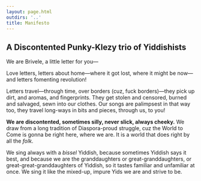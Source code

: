 ```yaml
---
layout: page.html
outdirs: '..'
title: Manifesto
---
```

## A Discontented Punky-Klezy trio of Yiddishists
 
We are Brivele, a little letter for you—
 
Love letters, letters about home—where it got lost, where it might be now—and letters fomenting revolution!
 
Letters travel—through time, over borders (cuz, fuck borders)—they pick up dirt, and aromas, and fingerprints. They get stolen and censored, burned and salvaged, sewn into our clothes. Our songs are palimpsest in that way too, they travel long-ways in bits and pieces, through us, to you!
 
**We are discontented, sometimes silly, never slick, always cheeky.**  We draw from a long tradition of Diaspora-proud struggle, cuz the World to Come is gonna be right here, where we are.  It is a world that does right by all the *folk*.
 
We sing always with a *bissel* Yiddish, because sometimes Yiddish says it best, and because we are the granddaughters or great-granddaughters, or great-great-granddaughters of Yiddish, so it tastes familiar and unfamiliar at once.  We sing it like the mixed-up, impure Yids we are and strive to be.

<!--<br>
<div class='pressbio'>
<h3>Press Bio</h3>
<p>Brivele — a little letter: Letters about love, and home—where it got lost, where it might be now. Letters foment revolution! Our songs are our letters, they've traveled through time and over borders, picking up dirt, aromas, fingerprints. They’ve been stolen, censored, and salvaged. We are sometimes silly, never slick, always cheeky. We draw from a long tradition of Diaspora-proud struggle, because the World to Come is gonna be right here. We sing a bissel Yiddish, because sometimes Yiddish says it best, tasting familiar and unfamiliar; we sing like the mixed-up, impure Yids we are and strive to be.</p>
</div>-->
